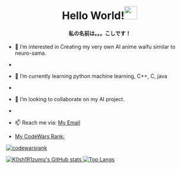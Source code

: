 <h1 align="center"> Hello World!<img src="https://media.giphy.com/media/13xxoHrXk4Rrdm/giphy.gif" width=35></h1>
<h4 align="center"> 私の名前は。。。こしです！</h4>

- 👀 I’m interested in Creating my very own AI anime waifu similar to neuro-sama.
- 
- 🌱 I’m currently learning python machine learning, C++, C, java
- 
- 💞️ I’m looking to collaborate on my AI project.
- 
- 📫 Reach me via: <a href="johnbenedictmonares@gmail.com">My Email<a href>
 
- My CodeWars Rank:
 <img src="https://www.codewars.com/users/K0sh1R1zumu/badges/large" alt="codewarsrank" /> 
 
![K0sh1R1zumu's GitHub stats](https://github-readme-stats.vercel.app/api?username=K0sh1R1zumu&show_icons=true&theme=tokyonight)
 [![Top Langs](https://github-readme-stats.vercel.app/api/top-langs/?username=K0sh1R1zumu&layout=compact&theme=tokyonight)](https://github.com/anuraghazra/github-readme-stats)
 


<!---
K0sh1R1zumu/K0sh1R1zumu is a ✨ special ✨ repository because its `README.md` (this file) appears on your GitHub profile.
You can click the Preview link to take a look at your changes.
--->
